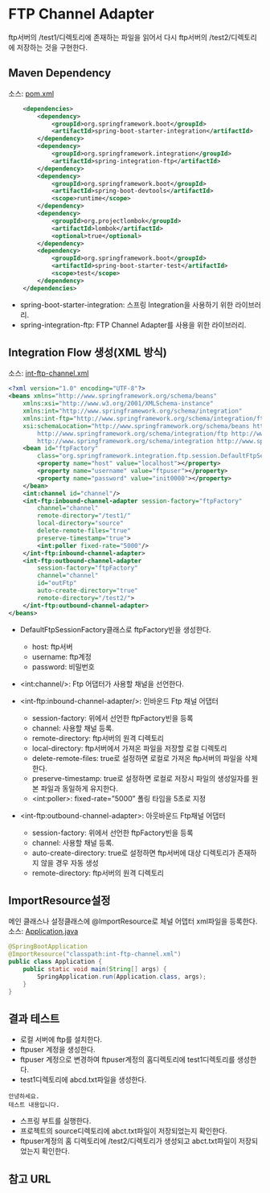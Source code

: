 # FTP Channel Adapter
ftp서버의 /test1/디렉토리에 존재하는 파일을 읽어서 다시 ftp서버의 /test2/디렉토리에 저장하는 것을 구현한다.  

## Maven Dependency
소스: [pom.xml](pom.xml)  
```xml
	<dependencies>
		<dependency>
			<groupId>org.springframework.boot</groupId>
			<artifactId>spring-boot-starter-integration</artifactId>
		</dependency>
		<dependency>
			<groupId>org.springframework.integration</groupId>
			<artifactId>spring-integration-ftp</artifactId>
		</dependency>
		<dependency>
			<groupId>org.springframework.boot</groupId>
			<artifactId>spring-boot-devtools</artifactId>
			<scope>runtime</scope>
		</dependency>
		<dependency>
			<groupId>org.projectlombok</groupId>
			<artifactId>lombok</artifactId>
			<optional>true</optional>
		</dependency>
		<dependency>
			<groupId>org.springframework.boot</groupId>
			<artifactId>spring-boot-starter-test</artifactId>
			<scope>test</scope>
		</dependency>
	</dependencies>
```
- spring-boot-starter-integration: 스프링 Integration을 사용하기 위한 라이브러리.  
- spring-integration-ftp: FTP Channel Adapter를 사용을 위한 라이브러리.  

## Integration Flow 생성(XML 방식)
소스: [int-ftp-channel.xml](src/main/resources/int-ftp-channel.xml)  
```xml
<?xml version="1.0" encoding="UTF-8"?>
<beans xmlns="http://www.springframework.org/schema/beans"
	xmlns:xsi="http://www.w3.org/2001/XMLSchema-instance"
	xmlns:int="http://www.springframework.org/schema/integration"
	xmlns:int-ftp="http://www.springframework.org/schema/integration/ftp"
	xsi:schemaLocation="http://www.springframework.org/schema/beans http://www.springframework.org/schema/beans/spring-beans.xsd
		http://www.springframework.org/schema/integration/ftp http://www.springframework.org/schema/integration/ftp/spring-integration-ftp.xsd
		http://www.springframework.org/schema/integration http://www.springframework.org/schema/integration/spring-integration-5.2.xsd">
	<bean id="ftpFactory"
		class="org.springframework.integration.ftp.session.DefaultFtpSessionFactory">
		<property name="host" value="localhost"></property>
		<property name="username" value="ftpuser"></property>
		<property name="password" value="init0000"></property>
	</bean>
	<int:channel id="channel"/>
	<int-ftp:inbound-channel-adapter session-factory="ftpFactory"
		channel="channel" 
		remote-directory="/test1/" 
		local-directory="source"
		delete-remote-files="true"
		preserve-timestamp="true">
		<int:poller fixed-rate="5000"/>
	</int-ftp:inbound-channel-adapter>
	<int-ftp:outbound-channel-adapter 
		session-factory="ftpFactory"
		channel="channel" 
		id="outFtp" 
		auto-create-directory="true"
		remote-directory="/test2/">
	</int-ftp:outbound-channel-adapter>
</beans>
```
- DefaultFtpSessionFactory클래스로 ftpFactory빈을 생성한다.
  - host: ftp서버
  - username: ftp계정
  - password: 비밀번호
- &lt;int:channel/&gt;: Ftp 어댑터가 사용할 채널을 선언한다.    
- &lt;int-ftp:inbound-channel-adapter/&gt;: 인바운드 Ftp 채널 어댑터  
  - session-factory: 위에서 선언한 ftpFactory빈을 등록  
  - channel: 사용할 채널 등록.
  - remote-directory: ftp서버의 원격 디렉토리
  - local-directory: ftp서버에서 가져온 파일을 저장할 로컬 디렉토리
  - delete-remote-files: true로 설정하면 로컬로 가져온 ftp서버의 파일을 삭제한다.
  - preserve-timestamp: true로 설정하면 로컬로 저장시 파일의 생성일자를 원본 파일과 동일하게 유지한다.
  - &lt;int:poller&gt;: fixed-rate=”5000” 폴링 타임을 5초로 지정

- &lt;int-ftp:outbound-channel-adapter&gt;: 아웃바운드 Ftp채널 어댑터
  - session-factory: 위에서 선언한 ftpFactory빈을 등록  
  - channel: 사용할 채널 등록.
  - auto-create-directory: true로 설정하면 ftp서버에 대상 디렉토리가 존재하지 않을 경우 자동 생성
  - remote-directory: ftp서버의 원격 디렉토리

## ImportResource설정
메인 클래스나 설정클래스에 @ImportResource로 체널 어뎁터 xml파일을 등록한다.  
소스: [Application.java](src/main/java/com/linor/singer/Application.java)  
```java
@SpringBootApplication
@ImportResource("classpath:int-ftp-channel.xml")
public class Application {
	public static void main(String[] args) {
		SpringApplication.run(Application.class, args);
	}
}
```

## 결과 테스트
- 로컬 서버에 ftp를 설치한다.  
- ftpuser 계정을 생성한다. 
- ftpuser 계정으로 변경하여 ftpuser계정의 홈디렉토리에 test1디렉토리를 생성한다.
- test1디렉토리에 abcd.txt파일을 생성한다.
```text
안녕하세요.
테스트 내용입니다.
```
- 스프링 부트를 실행한다.  
- 프로젝트의 source디렉토리에 abct.txt파일이 저장되었는지 확인한다.
- ftpuser계정의 홈 디렉토리에 /test2/디렉토리가 생성되고 abct.txt파일이 저장되었는지 확인한다.  

## 참고 URL
